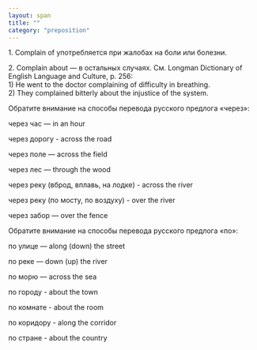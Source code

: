 ```yaml
---
layout: span
title: ""
category: "preposition"
---
```

<span class="rules"><p>1. Complain of употребляется при жалобах на боли или болезни.</p>
<p>2. Complain about — в остальных случаях. См. Longman Dictionary of English Language and Culture, p. 256:<br>
1) He went to the doctor complaining of difficulty in breathing. <br>
2) They complained bitterly about the injustice of the system.</p>
<p>Обратите внимание на способы перевода русского предлога «через»:</p>
<p>через час — in an hour</p>
<p>через дорогу -  across the road</p>
<p>через поле — across the field</p>
<p>через лес — through the wood</p>
<p>через реку (вброд, вплавь, на лодке) - across the river</p>
<p>через реку (по мосту, по воздуху) -  over the river</p>
<p> через забор — over the fence</p>
<p>Обратите внимание на способы перевода русского предлога «по»:</p>
<p>по улице — along (down) the street</p>
<p>по реке — down (up) the river</p>
<p>по морю — across the sea</p>
<p>по городу -   about the town</p>
<p>по комнате -  about the room</p>
<p>по коридору -  along the corridor</p>
<p>по стране - about the country</p></span>